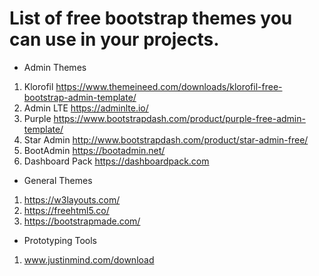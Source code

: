 # List of free bootstrap themes you can use in your projects.

* Admin Themes

1. Klorofil https://www.themeineed.com/downloads/klorofil-free-bootstrap-admin-template/
2. Admin LTE https://adminlte.io/
3. Purple https://www.bootstrapdash.com/product/purple-free-admin-template/
4. Star Admin http://www.bootstrapdash.com/product/star-admin-free/
5. BootAdmin https://bootadmin.net/
6. Dashboard Pack https://dashboardpack.com

* General Themes

1. https://w3layouts.com/
2. https://freehtml5.co/
3. https://bootstrapmade.com/


* Prototyping Tools

1. www.justinmind.com/download